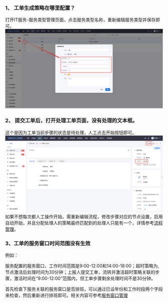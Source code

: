 ### 1、 工单生成策略在哪里配置？
打开IT服务-服务类型管理页面，点击服务类型名称，重新编辑服务类型并保存即可。
![](image/FAQ_1.png)

### 2、 提交工单后，打开处理工单页面，没有处理的文本框。
这个是因为工单当前步骤的状态是待处理，人工点击开始按钮即可。
![](image/FAQ_2.png)
如果不想每次都人工操作开始，需重新编辑流程，修改步骤对应的节点设置，启用自动开始，并且分配处理人的策略最终匹配到的处理人只能有一个，详情参考[流程管理](流程管理/流程管理.md)。

### 3、工单的服务窗口时间范围没有生效
例如：

服务配置的服务窗口，工作时间范围是9:00-12:00和14:00-18:00；超时策略为,节点激活后处理时间为30分钟；上报人提交工单，流转并激活超时策略关联的步骤，激活时间在“9:00-12:00”范围内，但工单步骤剩余处理时间不是30分钟。

首先检查下服务关联的服务窗口是否排班，可以通过已设年份和工作时段两个字段来检查，然后重新进行排班即可。相关内容可参考[服务窗口管理](../100.系统配置/服务窗口管理.md)